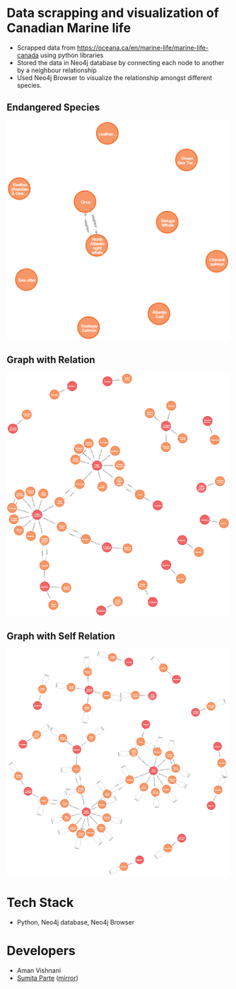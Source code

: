 # Data scrapping and visualization of Canadian Marine life

- Scrapped data from https://oceana.ca/en/marine-life/marine-life-canada using python libraries
- Stored the data in Neo4j database by connecting each node to another by a neighbour relationship
- Used Neo4j Browser to visualize the relationship amongst different species.

## Endangered Species
![Endangered Species](/endangeredGraphNode.png)

## Graph with Relation
![Graph with Relation](/graphwithrelatn.png)

## Graph with Self Relation
![Graph with Self Relation](/graphwithSelfrelatn.png)

# Tech Stack
- Python, Neo4j database, Neo4j Browser


# Developers
- Aman Vishnani
- [Sumita Parte](https://github.com/sumitaparte) ([mirror](https://github.com/sumitaparte/Neo4jMarineLifeData))
